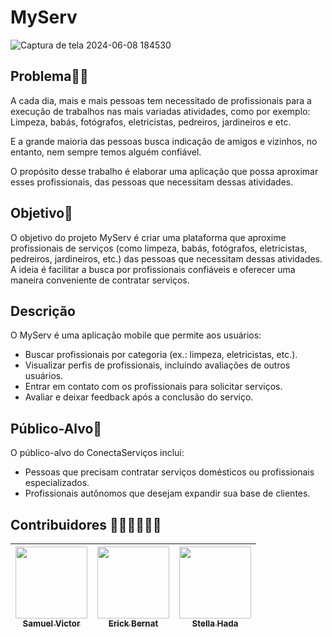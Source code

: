 # MyServ
![Captura de tela 2024-06-08 184530](https://github.com/stellahada/App-MyServ/assets/91349698/764a15fd-fe02-4398-aa3d-e11282474881)

## Problema😵‍💫
A cada dia, mais e mais pessoas tem necessitado de profissionais para a
execução de trabalhos nas mais variadas atividades, como por exemplo:
Limpeza, babás, fotógrafos, eletricistas, pedreiros, jardineiros e etc.

E a grande maioria das pessoas busca indicação de amigos e vizinhos, no entanto, nem sempre temos alguém confiável.

O propósito desse trabalho é elaborar uma aplicação que possa aproximar esses profissionais, das pessoas que necessitam dessas atividades.

## Objetivo🎯
O objetivo do projeto MyServ é criar uma plataforma que aproxime profissionais de serviços (como limpeza, babás, fotógrafos, eletricistas, pedreiros, jardineiros, etc.) das pessoas que necessitam dessas atividades. A ideia é facilitar a busca por profissionais confiáveis e oferecer uma maneira conveniente de contratar serviços.

## Descrição
O MyServ é uma aplicação mobile que permite aos usuários:

- Buscar profissionais por categoria (ex.: limpeza, eletricistas, etc.).
- Visualizar perfis de profissionais, incluindo avaliações de outros usuários.
- Entrar em contato com os profissionais para solicitar serviços.
- Avaliar e deixar feedback após a conclusão do serviço.
## Público-Alvo👥
O público-alvo do ConectaServiços inclui:

- Pessoas que precisam contratar serviços domésticos ou profissionais especializados.
- Profissionais autônomos que desejam expandir sua base de clientes.

## Contribuidores 🧑‍💻👩‍💻🧑‍💻
| [<img src="https://avatars.githubusercontent.com/u/95144250?s=400&u=149cf20f52f4c096721d16967b22655f18e5c7f5&v=4" width=115><br><sub>Samuel Victor</sub>](https://github.com/Samuel-045) | [<img src="https://avatars.githubusercontent.com/u/138524660?v=4" width=115><br><sub>Erick Bernat</sub>](https://github.com/ErickBernat) | [<img src="https://avatars.githubusercontent.com/u/91349698?v=4" width=115><br><sub>Stella Hada</sub>](https://github.com/stellahada) | 
| :---: | :---: | :---: |
